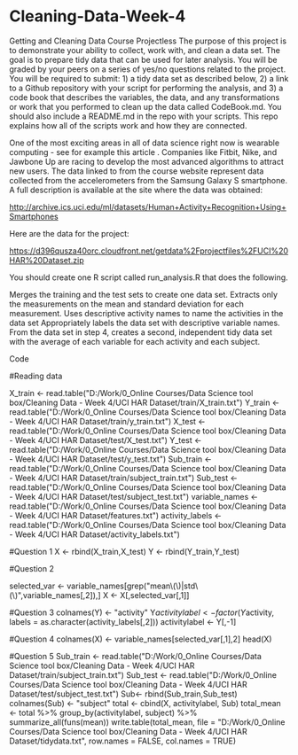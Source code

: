 # Cleaning-Data-Week-4

Getting and Cleaning Data Course Projectless 
The purpose of this project is to demonstrate your ability to collect, work with, and clean a data set. The goal is to prepare tidy data that can be used for later analysis. You will be graded by your peers on a series of yes/no questions related to the project. You will be required to submit: 1) a tidy data set as described below, 2) a link to a Github repository with your script for performing the analysis, and 3) a code book that describes the variables, the data, and any transformations or work that you performed to clean up the data called CodeBook.md. You should also include a README.md in the repo with your scripts. This repo explains how all of the scripts work and how they are connected.

One of the most exciting areas in all of data science right now is wearable computing - see for example this article . Companies like Fitbit, Nike, and Jawbone Up are racing to develop the most advanced algorithms to attract new users. The data linked to from the course website represent data collected from the accelerometers from the Samsung Galaxy S smartphone. A full description is available at the site where the data was obtained:

http://archive.ics.uci.edu/ml/datasets/Human+Activity+Recognition+Using+Smartphones

Here are the data for the project:

https://d396qusza40orc.cloudfront.net/getdata%2Fprojectfiles%2FUCI%20HAR%20Dataset.zip

You should create one R script called run_analysis.R that does the following.

Merges the training and the test sets to create one data set.
Extracts only the measurements on the mean and standard deviation for each measurement.
Uses descriptive activity names to name the activities in the data set
Appropriately labels the data set with descriptive variable names.
From the data set in step 4, creates a second, independent tidy data set with the average of each variable for each activity and each subject.



Code

#Reading data

X_train <- read.table("D:/Work/0_Online Courses/Data Science tool box/Cleaning Data - Week 4/UCI HAR Dataset/train/X_train.txt")
Y_train  <- read.table("D:/Work/0_Online Courses/Data Science tool box/Cleaning Data - Week 4/UCI HAR Dataset/train/y_train.txt")
X_test <- read.table("D:/Work/0_Online Courses/Data Science tool box/Cleaning Data - Week 4/UCI HAR Dataset/test/X_test.txt")
Y_test  <- read.table("D:/Work/0_Online Courses/Data Science tool box/Cleaning Data - Week 4/UCI HAR Dataset/test/y_test.txt")
Sub_train <- read.table("D:/Work/0_Online Courses/Data Science tool box/Cleaning Data - Week 4/UCI HAR Dataset/train/subject_train.txt")
Sub_test <- read.table("D:/Work/0_Online Courses/Data Science tool box/Cleaning Data - Week 4/UCI HAR Dataset/test/subject_test.txt")
variable_names <- read.table("D:/Work/0_Online Courses/Data Science tool box/Cleaning Data - Week 4/UCI HAR Dataset/features.txt")
activity_labels <- read.table("D:/Work/0_Online Courses/Data Science tool box/Cleaning Data - Week 4/UCI HAR Dataset/activity_labels.txt")

#Question 1
X <- rbind(X_train,X_test)
Y <- rbind(Y_train,Y_test)

#Question 2

selected_var <- variable_names[grep("mean\\(\\)|std\\(\\)",variable_names[,2]),]
X <- X[,selected_var[,1]]

#Question 3
colnames(Y) <- "activity"
Y$activitylabel <- factor(Y$activity, labels = as.character(activity_labels[,2]))
activitylabel <- Y[,-1]

#Question 4
colnames(X) <- variable_names[selected_var[,1],2]
head(X)

#Question 5
Sub_train <- read.table("D:/Work/0_Online Courses/Data Science tool box/Cleaning Data - Week 4/UCI HAR Dataset/train/subject_train.txt")
Sub_test <- read.table("D:/Work/0_Online Courses/Data Science tool box/Cleaning Data - Week 4/UCI HAR Dataset/test/subject_test.txt")
Sub<- rbind(Sub_train,Sub_test)
colnames(Sub) <- "subject"
total <- cbind(X, activitylabel, Sub)
total_mean <- total %>% group_by(activitylabel, subject) %>% summarize_all(funs(mean))
write.table(total_mean, file = "D:/Work/0_Online Courses/Data Science tool box/Cleaning Data - Week 4/UCI HAR Dataset/tidydata.txt", row.names = FALSE, col.names = TRUE)


